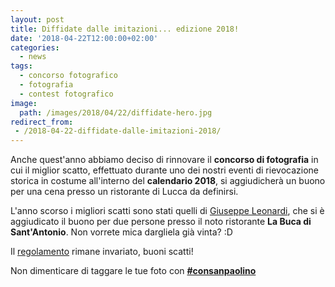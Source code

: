 ```yaml
---
layout: post
title: Diffidate dalle imitazioni... edizione 2018!
date: '2018-04-22T12:00:00+02:00'
categories:
  - news
tags:
  - concorso fotografico
  - fotografia
  - contest fotografico
image:
  path: /images/2018/04/22/diffidate-hero.jpg
redirect_from:
 - /2018-04-22-diffidate-dalle-imitazioni-2018/
---
```


Anche quest'anno abbiamo deciso di rinnovare il **concorso di fotografia** in
cui il miglior scatto, effettuato durante uno dei nostri eventi di rievocazione
storica in costume all'interno del **calendario 2018**, si aggiudicherà un buono
per una cena presso un ristorante di Lucca da definirsi.

L'anno scorso i migliori scatti sono stati quelli di [Giuseppe
Leonardi](/2017-11-27-miglior-scatto-2017-giuseppe-leonardi/), che si è
aggiudicato il buono per due persone presso il noto ristorante **La Buca di
Sant'Antonio**. Non vorrete mica dargliela già vinta? :D

Il [regolamento](/2017-04-14-foto-consanpaolino/) rimane invariato, buoni scatti!

Non dimenticare di taggare le tue foto con **[#consanpaolino](https://www.instagram.com/explore/tags/consanpaolino/)**
